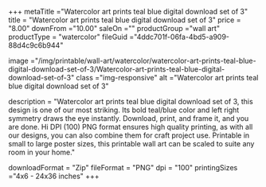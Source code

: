 +++
metaTitle ="Watercolor art prints teal blue digital download set of 3"
title = "Watercolor art prints teal blue digital download set of 3"
price = "8.00"
downFrom ="10.00"
saleOn =""
productGroup ="wall art"
productType = "watercolor"
fileGuid ="4ddc701f-06fa-4bd5-a909-88d4c9c6b944"

image ="/img/printable/wall-art/watercolor/watercolor-art-prints-teal-blue-digital-download-set-of-3/Watercolor-art-prints-teal-blue-digital-download-set-of-3"
class ="img-responsive"
alt ="Watercolor art prints teal blue digital download set of 3"

description = "Watercolor art prints teal blue digital download set of 3, this design is one of our most striking. Its bold teal/blue color and left right symmetry draws the eye instantly. Download, print, and frame it, and you are done. Hi DPI (100) PNG format ensures high quality printing, as with all our designs, you can also combine them for craft project use. Printable in small to large poster sizes, this printable wall art can be scaled to suite any room in your home."

downloadFormat = "Zip"
fileFormat = "PNG"
dpi = "100"
printingSizes ="4x6 - 24x36 inches"
+++